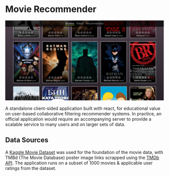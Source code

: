 # Movie Recommender

![Preview](preview.png)

A standalone client-sided application built with react, for educational value on user-based collaborative filtering recommender systems. In practice, an official application would require an accompanying server to provide a scalable service to many users and on larger sets of data.

## Data Sources
A [Kaggle Movie Dataset](https://www.kaggle.com/rounakbanik/the-movies-dataset) was used for the foundation of the movie data, with TMBd (The Movie Database) poster image links scrapped using the [TMDb API](https://developers.themoviedb.org/3). The application runs on a subset of 1000 movies & applicable user ratings from the dataset.
